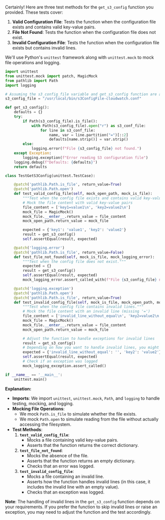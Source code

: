 Certainly! Here are three test methods for the `get_s3_config` function you provided. These tests cover:

1. **Valid Configuration File**: Tests the function when the configuration file exists and contains valid key-value pairs.
2. **File Not Found**: Tests the function when the configuration file does not exist.
3. **Invalid Configuration File**: Tests the function when the configuration file exists but contains invalid lines.

We'll use Python's `unittest` framework along with `unittest.mock` to mock file operations and logging.

```python
import unittest
from unittest.mock import patch, MagicMock
from pathlib import Path
import logging

# Assuming the s3_config_file variable and get_s3_config function are accessible
s3_config_file = "/usr/local/bin/s3ConfigFile-cloudwatch.conf"

def get_s3_config():
    defaults = {}
    try:
        if Path(s3_config_file).is_file():
            with Path(s3_config_file).open("r") as s3_conf_file:
                for line in s3_conf_file:
                    name, var = line.partition("=")[::2]
                    defaults[name.strip()] = var.strip()
        else:
            logging.error(f"File {s3_config_file} not found.")
    except Exception:
        logging.exception(f"Error reading S3 configuration file")
    logging.debug(f"Defaults: {defaults}")
    return defaults

class TestGetS3Config(unittest.TestCase):

    @patch('pathlib.Path.is_file', return_value=True)
    @patch('pathlib.Path.open')
    def test_valid_config_file(self, mock_open_path, mock_is_file):
        """Test when the config file exists and contains valid key-value pairs."""
        # Mock the file content with valid key-value pairs
        file_content = ['key1=value1\n', 'key2=value2\n']
        mock_file = MagicMock()
        mock_file.__enter__.return_value = file_content
        mock_open_path.return_value = mock_file

        expected = {'key1': 'value1', 'key2': 'value2'}
        result = get_s3_config()
        self.assertEqual(result, expected)

    @patch('logging.error')
    @patch('pathlib.Path.is_file', return_value=False)
    def test_file_not_found(self, mock_is_file, mock_logging_error):
        """Test when the config file does not exist."""
        expected = {}
        result = get_s3_config()
        self.assertEqual(result, expected)
        mock_logging_error.assert_called_with(f"File {s3_config_file} not found.")

    @patch('logging.exception')
    @patch('pathlib.Path.open')
    @patch('pathlib.Path.is_file', return_value=True)
    def test_invalid_config_file(self, mock_is_file, mock_open_path, mock_logging_exception):
        """Test when the config file contains invalid lines."""
        # Mock the file content with an invalid line (missing '=')
        file_content = ['invalid_line_without_equal\n', 'key2=value2\n']
        mock_file = MagicMock()
        mock_file.__enter__.return_value = file_content
        mock_open_path.return_value = mock_file

        # Adjust the function to handle exceptions for invalid lines
        result = get_s3_config()
        # Depending on how you want to handle invalid lines, you might expect the valid lines to be parsed
        expected = {'invalid_line_without_equal': '', 'key2': 'value2'}
        self.assertEqual(result, expected)
        # Check if an exception was logged
        mock_logging_exception.assert_called()

if __name__ == '__main__':
    unittest.main()
```

**Explanation:**

- **Imports**: We import `unittest`, `unittest.mock`, `Path`, and `logging` to handle testing, mocking, and logging.
- **Mocking File Operations**:
  - We mock `Path.is_file` to simulate whether the file exists.
  - We mock `Path.open` to simulate reading from the file without actually accessing the filesystem.
- **Test Methods**:
  1. **`test_valid_config_file`**:
     - Mocks a file containing valid key-value pairs.
     - Asserts that the function returns the correct dictionary.
  2. **`test_file_not_found`**:
     - Mocks the absence of the file.
     - Asserts that the function returns an empty dictionary.
     - Checks that an error was logged.
  3. **`test_invalid_config_file`**:
     - Mocks a file containing an invalid line.
     - Asserts how the function handles invalid lines (in this case, it includes the invalid line with an empty value).
     - Checks that an exception was logged.

**Note**: The handling of invalid lines in the `get_s3_config` function depends on your requirements. If you prefer the function to skip invalid lines or raise an exception, you may need to adjust the function and the test accordingly.